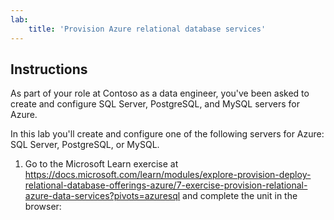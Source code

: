 ```yaml
---
lab:
    title: 'Provision Azure relational database services'
---
```


## Instructions
As part of your role at Contoso as a data engineer, you've been asked to create and configure SQL Server, PostgreSQL, and MySQL servers for Azure.

In this lab you'll create and configure one of the following servers for Azure: SQL Server, PostgreSQL, or MySQL.

1.	Go to the Microsoft Learn exercise at https://docs.microsoft.com/learn/modules/explore-provision-deploy-relational-database-offerings-azure/7-exercise-provision-relational-azure-data-services?pivots=azuresql and complete the unit in the browser: 
